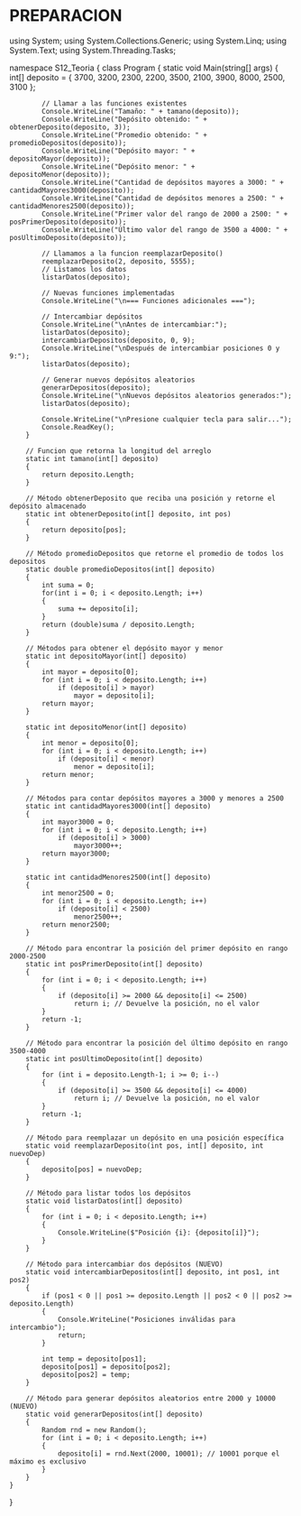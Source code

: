 # PREPARACION






using System;
using System.Collections.Generic;
using System.Linq;
using System.Text;
using System.Threading.Tasks;

namespace S12_Teoria
{
    class Program
    {
        static void Main(string[] args)
        {
            int[] deposito = { 3700, 3200, 2300, 2200, 3500, 2100, 3900, 8000, 2500, 3100 };
            
            // Llamar a las funciones existentes
            Console.WriteLine("Tamaño: " + tamano(deposito));
            Console.WriteLine("Depósito obtenido: " + obtenerDeposito(deposito, 3));
            Console.WriteLine("Promedio obtenido: " + promedioDepositos(deposito));
            Console.WriteLine("Depósito mayor: " + depositoMayor(deposito));
            Console.WriteLine("Depósito menor: " + depositoMenor(deposito));
            Console.WriteLine("Cantidad de depósitos mayores a 3000: " + cantidadMayores3000(deposito));
            Console.WriteLine("Cantidad de depósitos menores a 2500: " + cantidadMenores2500(deposito));
            Console.WriteLine("Primer valor del rango de 2000 a 2500: " + posPrimerDeposito(deposito));
            Console.WriteLine("Último valor del rango de 3500 a 4000: " + posUltimoDeposito(deposito));

            // Llamamos a la funcion reemplazarDeposito()
            reemplazarDeposito(2, deposito, 5555);
            // Listamos los datos
            listarDatos(deposito);
            
            // Nuevas funciones implementadas
            Console.WriteLine("\n=== Funciones adicionales ===");
            
            // Intercambiar depósitos
            Console.WriteLine("\nAntes de intercambiar:");
            listarDatos(deposito);
            intercambiarDepositos(deposito, 0, 9);
            Console.WriteLine("\nDespués de intercambiar posiciones 0 y 9:");
            listarDatos(deposito);
            
            // Generar nuevos depósitos aleatorios
            generarDepositos(deposito);
            Console.WriteLine("\nNuevos depósitos aleatorios generados:");
            listarDatos(deposito);
            
            Console.WriteLine("\nPresione cualquier tecla para salir...");
            Console.ReadKey();
        }

        // Funcion que retorna la longitud del arreglo
        static int tamano(int[] deposito)
        {
            return deposito.Length;
        }

        // Método obtenerDeposito que reciba una posición y retorne el depósito almacenado
        static int obtenerDeposito(int[] deposito, int pos)
        {
            return deposito[pos];
        }
         
        // Método promedioDepositos que retorne el promedio de todos los depositos
        static double promedioDepositos(int[] deposito)
        {
            int suma = 0;
            for(int i = 0; i < deposito.Length; i++)
            {
                suma += deposito[i];
            }
            return (double)suma / deposito.Length;
        }
        
        // Métodos para obtener el depósito mayor y menor
        static int depositoMayor(int[] deposito)
        {
            int mayor = deposito[0];
            for (int i = 0; i < deposito.Length; i++)
                if (deposito[i] > mayor)
                    mayor = deposito[i];
            return mayor;
        }
        
        static int depositoMenor(int[] deposito)
        {
            int menor = deposito[0];
            for (int i = 0; i < deposito.Length; i++)
                if (deposito[i] < menor)
                    menor = deposito[i];
            return menor;
        }
        
        // Métodos para contar depósitos mayores a 3000 y menores a 2500
        static int cantidadMayores3000(int[] deposito)
        {
            int mayor3000 = 0;
            for (int i = 0; i < deposito.Length; i++)
                if (deposito[i] > 3000)
                    mayor3000++;
            return mayor3000;
        }
        
        static int cantidadMenores2500(int[] deposito)
        {
            int menor2500 = 0;
            for (int i = 0; i < deposito.Length; i++)
                if (deposito[i] < 2500)
                    menor2500++;
            return menor2500;
        }
        
        // Método para encontrar la posición del primer depósito en rango 2000-2500
        static int posPrimerDeposito(int[] deposito)
        {
            for (int i = 0; i < deposito.Length; i++)
            {
                if (deposito[i] >= 2000 && deposito[i] <= 2500)
                    return i; // Devuelve la posición, no el valor
            }
            return -1;
        }

        // Método para encontrar la posición del último depósito en rango 3500-4000
        static int posUltimoDeposito(int[] deposito)
        {
            for (int i = deposito.Length-1; i >= 0; i--)
            {
                if (deposito[i] >= 3500 && deposito[i] <= 4000)
                    return i; // Devuelve la posición, no el valor
            }
            return -1;
        }

        // Método para reemplazar un depósito en una posición específica
        static void reemplazarDeposito(int pos, int[] deposito, int nuevoDep)
        {
            deposito[pos] = nuevoDep;
        }
        
        // Método para listar todos los depósitos
        static void listarDatos(int[] deposito)
        {
            for (int i = 0; i < deposito.Length; i++)
            {
                Console.WriteLine($"Posición {i}: {deposito[i]}");
            }
        }
        
        // Método para intercambiar dos depósitos (NUEVO)
        static void intercambiarDepositos(int[] deposito, int pos1, int pos2)
        {
            if (pos1 < 0 || pos1 >= deposito.Length || pos2 < 0 || pos2 >= deposito.Length)
            {
                Console.WriteLine("Posiciones inválidas para intercambio");
                return;
            }
            
            int temp = deposito[pos1];
            deposito[pos1] = deposito[pos2];
            deposito[pos2] = temp;
        }
        
        // Método para generar depósitos aleatorios entre 2000 y 10000 (NUEVO)
        static void generarDepositos(int[] deposito)
        {
            Random rnd = new Random();
            for (int i = 0; i < deposito.Length; i++)
            {
                deposito[i] = rnd.Next(2000, 10001); // 10001 porque el máximo es exclusivo
            }
        }
    }
}
